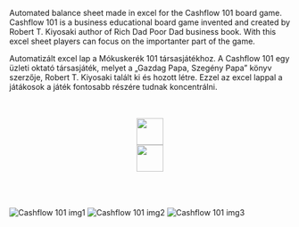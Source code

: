 Automated balance sheet made in excel for the Cashflow 101 board game. 
Cashflow 101 is a business educational board game invented and created by Robert T. Kiyosaki author of Rich Dad Poor Dad business book.
With this excel sheet players can focus on the importanter part of the game.

Automatizált excel lap a Mókuskerék 101 társasjátékhoz.
A Cashflow 101 egy üzleti oktató társasjáték, melyet a „Gazdag Papa, Szegény Papa” könyv szerzője, Robert T. Kiyosaki talált ki és hozott létre.
Ezzel az excel lappal a játákosok a játék fontosabb részére tudnak koncentrálni.
<br>
<br>
<br>

<div align="center">
<a href="https://github.com/tamasandor/Cashflow-101-hungarian-balance-sheet/raw/main/Cashflow-101_HU.xlsx" download="Cashflow-101_HU.xlsx" title="Download/Letöltés"> <img src="https://user-images.githubusercontent.com/111676834/204648875-b05ab231-c6e5-46ec-9fa2-100d312bff8e.png" width="48px" height="48px"/> </a>
<br>
<a href="https://github.com/tamasandor/Cashflow-101-hungarian-balance-sheet/raw/main/Cashflow-101_HU.xlsx" download="Cashflow-101_HU.xlsx" title="Download/Letöltés"><img src="https://user-images.githubusercontent.com/111676834/204649009-0552426d-a2e6-4f45-ae81-a74127f21ce1.png" width="48px" height="48px"/></a>
</div>


<br>
<br>
<br>

![Cashflow 101 img1](https://user-images.githubusercontent.com/111676834/204641305-d4c5f0a2-4a90-4efd-a640-865c5a101e46.jpg)
![Cashflow 101 img2](https://user-images.githubusercontent.com/111676834/204641307-c30e4ac6-1146-4f1a-bdd5-f108bd87a52e.jpg)
![Cashflow 101 img3](https://user-images.githubusercontent.com/111676834/204641302-b14bb5e1-34e7-4c8d-af62-615965d8ea48.jpg)
